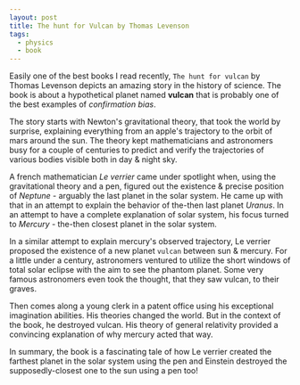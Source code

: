 ```yaml
---
layout: post
title: The hunt for Vulcan by Thomas Levenson
tags:
  - physics
  - book
---
```


Easily one of the best books I read recently, `The hunt for vulcan` by Thomas
Levenson depicts an amazing story in the history of science. The book is about a
hypothetical planet named **vulcan** that is probably one of the best examples of
 *confirmation bias*. 

The story starts with Newton's gravitational theory, that took the world by
surprise, explaining everything from an apple's trajectory to the orbit of mars around
the sun. The theory kept mathematicians and astronomers busy for a couple of
centuries to predict and verify the trajectories of various bodies visible both in day &
night sky. 

A french mathematician *Le verrier* came under spotlight when, using the
gravitational theory and a pen, figured out the existence & precise position of
*Neptune* - arguably the last planet in the solar system. He came up with that in
an attempt to explain the behavior of the-then last planet *Uranus*. In an
attempt to have a complete explanation of solar system, his focus turned to
*Mercury* - the-then closest planet in the solar system.

In a similar attempt to explain mercury's observed trajectory, Le verrier
proposed the existence of a new planet `vulcan` between sun & mercury. For a
little under a century, astronomers ventured to utilize the short windows of
total solar eclipse with the aim to see the phantom planet. Some very famous
astronomers even took the thought, that they saw vulcan, to their graves.

Then comes along a young clerk in a patent office using his exceptional
imagination abilities. His theories changed the world. But in the context of the
book, he destroyed vulcan. His theory of general relativity provided a
convincing explanation of why mercury acted that way. 

In summary, the book is a fascinating tale of how Le verrier created the
farthest planet in the solar system using the pen and Einstein destroyed the
supposedly-closest one to the sun using a pen too! 
